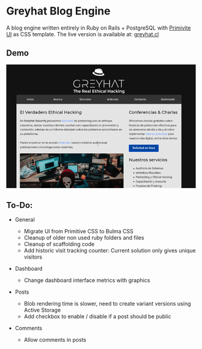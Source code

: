# Greyhat Blog Engine

A blog engine written entirely in Ruby on Rails + PostgreSQL with [Primivite UI](https://taniarascia.github.io/primitive/) as CSS template. The live version is available at: [greyhat.cl](http://www.greyhat.cl)

## Demo

![Greyhat Demo](greyhat.gif)


## To-Do:

- General
  - Migrate UI from Primitive CSS to Bulma CSS
  - Cleanup of older non used ruby folders and files
  - Cleanup of scaffolding code
  - Add historic visit tracking counter: Current solution only gives unique visitors

- Dashboard
  - Change dashboard interface metrics with graphics

- Posts
  - Blob rendering time is slower, need to create variant versions using Active Storage
  - Add checkbox to enable / disable if a post should be public

- Comments
  - Allow comments in posts